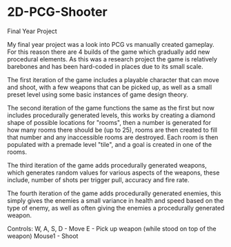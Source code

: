 # 2D-PCG-Shooter
Final Year Project

My final year project was a look into PCG vs manually created gameplay.
For this reason there are 4 builds of the game which gradually add new procedural elements.
As this was a research project the game is relatively barebones and has been hard-coded in places due to its small scale.

The first iteration of the game includes a playable character that can move and shoot, with a few weapons that can be picked up,
as well as a small preset level using some basic instances of game design theory.

The second iteration of the game functions the same as the first but now includes procedurally generated levels,
this works by creating a diamond shape of possible locations for "rooms", then a number is generated for how many rooms there should be (up to 25),
rooms are then created to fill that number and any inaccessible rooms are destroyed. Each room is then populated with a premade level "tile",
and a goal is created in one of the rooms.

The third iteration of the game adds procedurally generated weapons, which generates random values for various aspects of the weapons,
these include, number of shots per trigger pull, accuracy and fire rate.

The fourth iteration of the game adds procedurally generated enemies, this simply gives the enemies a small variance in health and speed based on the type of enemy,
as well as often giving the enemies a procedurally generated weapon.

Controls:
W, A, S, D - Move
E - Pick up weapon (while stood on top of the weapon)
Mouse1 - Shoot
